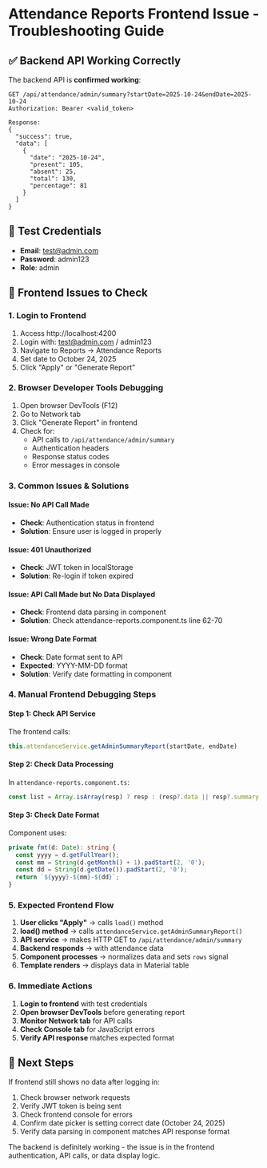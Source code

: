 # Attendance Reports Frontend Issue - Troubleshooting Guide

## ✅ Backend API Working Correctly

The backend API is **confirmed working**:
```
GET /api/attendance/admin/summary?startDate=2025-10-24&endDate=2025-10-24
Authorization: Bearer <valid_token>

Response:
{
  "success": true,
  "data": [
    {
      "date": "2025-10-24",
      "present": 105,
      "absent": 25,
      "total": 130,
      "percentage": 81
    }
  ]
}
```

## 🔐 Test Credentials

- **Email**: test@admin.com
- **Password**: admin123
- **Role**: admin

## 🐛 Frontend Issues to Check

### 1. Login to Frontend
1. Access http://localhost:4200
2. Login with: test@admin.com / admin123
3. Navigate to Reports → Attendance Reports
4. Set date to October 24, 2025
5. Click "Apply" or "Generate Report"

### 2. Browser Developer Tools Debugging
1. Open browser DevTools (F12)
2. Go to Network tab
3. Click "Generate Report" in frontend
4. Check for:
   - API calls to `/api/attendance/admin/summary`
   - Authentication headers
   - Response status codes
   - Error messages in console

### 3. Common Issues & Solutions

#### Issue: No API Call Made
- **Check**: Authentication status in frontend
- **Solution**: Ensure user is logged in properly

#### Issue: 401 Unauthorized
- **Check**: JWT token in localStorage
- **Solution**: Re-login if token expired

#### Issue: API Call Made but No Data Displayed
- **Check**: Frontend data parsing in component
- **Solution**: Check attendance-reports.component.ts line 62-70

#### Issue: Wrong Date Format
- **Check**: Date format sent to API
- **Expected**: YYYY-MM-DD format
- **Solution**: Verify date formatting in component

### 4. Manual Frontend Debugging Steps

#### Step 1: Check API Service
The frontend calls:
```typescript
this.attendanceService.getAdminSummaryReport(startDate, endDate)
```

#### Step 2: Check Data Processing
In `attendance-reports.component.ts`:
```typescript
const list = Array.isArray(resp) ? resp : (resp?.data || resp?.summary || []);
```

#### Step 3: Check Date Format
Component uses:
```typescript
private fmt(d: Date): string {
  const yyyy = d.getFullYear();
  const mm = String(d.getMonth() + 1).padStart(2, '0');
  const dd = String(d.getDate()).padStart(2, '0');
  return `${yyyy}-${mm}-${dd}`;
}
```

### 5. Expected Frontend Flow

1. **User clicks "Apply"** → calls `load()` method
2. **load() method** → calls `attendanceService.getAdminSummaryReport()`
3. **API service** → makes HTTP GET to `/api/attendance/admin/summary`
4. **Backend responds** → with attendance data
5. **Component processes** → normalizes data and sets `rows` signal
6. **Template renders** → displays data in Material table

### 6. Immediate Actions

1. **Login to frontend** with test credentials
2. **Open browser DevTools** before generating report
3. **Monitor Network tab** for API calls
4. **Check Console tab** for JavaScript errors
5. **Verify API response** matches expected format

## 🎯 Next Steps

If frontend still shows no data after logging in:
1. Check browser network requests
2. Verify JWT token is being sent
3. Check frontend console for errors
4. Confirm date picker is setting correct date (October 24, 2025)
5. Verify data parsing in component matches API response format

The backend is definitely working - the issue is in the frontend authentication, API calls, or data display logic.